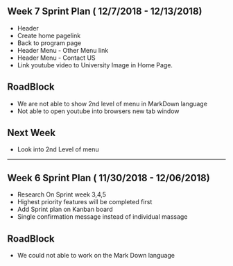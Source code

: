 
## Week 7 Sprint Plan  ( 12/7/2018 - 12/13/2018)

* Header
* Create home pagelink
* Back to program page
* Header Menu - Other Menu link
* Header Menu - Contact US
* Link youtube video to University Image in Home Page.

## RoadBlock

* We are not able to show 2nd level of menu in MarkDown language
* Not able to open youtube into browsers new tab window 

## Next Week

* Look into 2nd Level of menu 


---


## Week 6 Sprint Plan  ( 11/30/2018 - 12/06/2018)

* Research On Sprint week 3,4,5
* Highest priority features will be completed first
* Add Sprint plan on Kanban board
* Single confirmation message instead of individual massage

## RoadBlock

* We could not able to work on the Mark Down language
